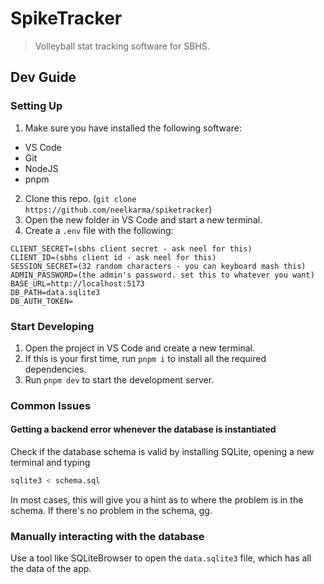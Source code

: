 # SpikeTracker

> Volleyball stat tracking software for SBHS.

## Dev Guide

### Setting Up

1. Make sure you have installed the following software:

- VS Code
- Git
- NodeJS
- pnpm

2. Clone this repo. (`git clone https://github.com/neelkarma/spiketracker`)
3. Open the new folder in VS Code and start a new terminal.
4. Create a `.env` file with the following:

```
CLIENT_SECRET=(sbhs client secret - ask neel for this)
CLIENT_ID=(sbhs client id - ask neel for this)
SESSION_SECRET=(32 random characters - you can keyboard mash this)
ADMIN_PASSWORD=(the admin's password. set this to whatever you want)
BASE_URL=http://localhost:5173
DB_PATH=data.sqlite3
DB_AUTH_TOKEN=
```

### Start Developing

1. Open the project in VS Code and create a new terminal.
2. If this is your first time, run `pnpm i` to install all the required dependencies.
3. Run `pnpm dev` to start the development server.

### Common Issues

#### Getting a backend error whenever the database is instantiated

Check if the database schema is valid by installing SQLite, opening a new terminal and typing

```sh
sqlite3 < schema.sql
```

In most cases, this will give you a hint as to where the problem is in the
schema. If there's no problem in the schema, gg.

### Manually interacting with the database

Use a tool like SQLiteBrowser to open the `data.sqlite3` file, which has all the
data of the app.
